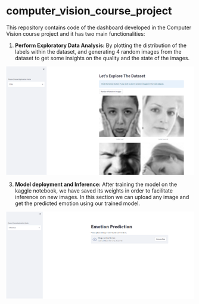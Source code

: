 # computer_vision_course_project

This repository contains code of the dashboard developed in the Computer Vision course project and it has two main functionalities:

1. <strong> Perform Exploratory Data Analysis:
</strong> By plotting the distribution of the labels within the dataset, and generating 4 random images from the dataset to get some insights on the quality and the state of the images.
   
![alt text](https://github.com/fahmouchka/computer_vision_course_project/blob/main/imgs/eda_app.png)


3. <strong> Model deployment and Inference:</strong>
After training the model on the kaggle notebook, we have saved its weights in order to facilitate inference on new images. In this section we can upload any image and get the predicted emotion using our trained model.

![alt text](https://github.com/fahmouchka/computer_vision_course_project/blob/main/imgs/inference_app.png)



